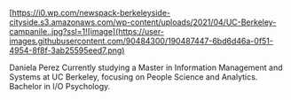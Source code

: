 [https://i0.wp.com/newspack-berkeleyside-cityside.s3.amazonaws.com/wp-content/uploads/2021/04/UC-Berkeley-campanile..jpg?ssl=1![image](https://user-images.githubusercontent.com/90484300/190487447-6bd6d46a-0f51-4954-8f8f-3ab25595eed7.png)

Daniela Perez
Currently studying a Master in Information Management and Systems at UC Berkeley, focusing on People Science and Analytics.
Bachelor in I/O Psychology.


